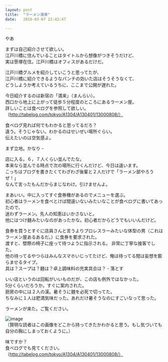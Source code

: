 ```yaml
---
layout: post
title:  "ラーメン満来"
date:   2016-03-07 22:42:47

---
```

やあ

まずは自己紹介させて欲しい。  
江戸川橋に住んでいることはタイトルから想像がつきそうだけど、  
実は笹塚在住。江戸川橋はオフィスがあるだけだ。  

江戸川橋グルメを紹介していこうと思ってたが、  
江戸川橋に紹介できるようなパンチの効いた店はそうそうなくて、  
どうしようか考えているうちに、ここまで公開が遅れた。

今日紹介するのは新宿の「満来」（まんらい）。  
西口から地上に上がって徒歩５分程度のところにあるラーメン屋。  
詳しいことは食べログを参照して欲しい。（http://tabelog.com/tokyo/A1304/A130401/13000808/）

食べログ見れば何でもわかると思ってるだろ？  
違う。そうじゃない。わかるのはせいぜい場所ぐらい。  
伝えたいのは空気感よ。

まず立地。かなり - 

店に入る。６，７人くらい並んでたな。  
本来なら並んでる時点で次の場所に行くんだけど、今日は違います。  
こっちはブログを書きたくてわざわざ後輩と２人だけで「ラーメン部やろうぜ！」  
なんて言ったもんだからまじなわけ。引けませんよ。  

まあいい。中に入ってすぐ食券機があるのでメニューを選ぶ。  
初心者はラーメンを食べとけば間違いないみたいなことが食べログに書いてあったので、  
迷わずラーメン。先人の知恵はいかさないと。  
他にはつけ麺みたいなのがあったかな。初心者だからどうでもいいんだけど。  

食券を買うとすぐに店員さんと言うよりプロレスラーみたいな体型の男（これはラーメン屋あるあるだ。）に食券を要求された。  
渡すと、壁際の椅子に座って待つように指示される。
非常に丁寧な接客でした。  
他の待ってるやつらはみんなスマホいじってたけど、俺は待ってる間は妄想を膨らませるタイプ。  
具は？スープは？麺は？卓上調味料の充実具合は？  - 落とす

いい店というのは回転がいいものだが、この店も例外ではなかった。  
5分くらいだろうか。すぐに案内された。  
厨房の中には２人の漢。暑そうに麺を必死で切ってた。  
ちなみに１人は肥満気味だった。あれだけ暑そうなのにすごいなって思った。  

ラーメンが来た。ご覧ください。  

![image](https://tabelog.ssl.k-img.com/restaurant/images/Rvw/48175/640x640_rect_48175570.jpg)  
（賢明な読者はこの画像をどこから持ってきたかわかると思う。もし気づいても自分の胸にしまっておくように。）


味ですか？  
食べログでも見てください。（http://tabelog.com/tokyo/A1304/A130401/13000808/）
